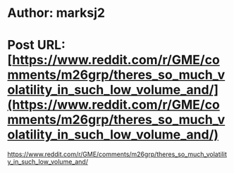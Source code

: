 # Author: marksj2
# Post URL: [https://www.reddit.com/r/GME/comments/m26grp/theres_so_much_volatility_in_such_low_volume_and/](https://www.reddit.com/r/GME/comments/m26grp/theres_so_much_volatility_in_such_low_volume_and/)


https://www.reddit.com/r/GME/comments/m26grp/theres_so_much_volatility_in_such_low_volume_and/